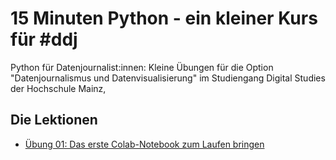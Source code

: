# 15 Minuten Python - ein kleiner Kurs für #ddj

Python für Datenjournalist:innen: Kleine Übungen für die Option "Datenjournalismus und Datenvisualisierung" im Studiengang Digital Studies der Hochschule Mainz, 

## Die Lektionen

* [Übung 01: Das erste Colab-Notebook zum Laufen bringen](ddj_python_kurs_uebung01.ipynb)
